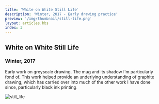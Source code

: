```yaml
---
title: 'White on White Still Life'
description: 'Winter, 2017 - Early drawing practice'
preview: '/img/thumbnail/still-life.png'
layout: articles.hbs
index: 3
---
```

## White on White Still Life
### Winter, 2017

Early work on greyscale drawing. The mug and its shadow I'm particularly fond of. This work helped provide an underlying understanding of graphite drawing, which has carried over into much of the other work I have done since, particularly black ink printing.

![still_life](https://raw.githubusercontent.com/thomas-williams/portfolio/master/pictures/drawing_1/still_life.jpg)